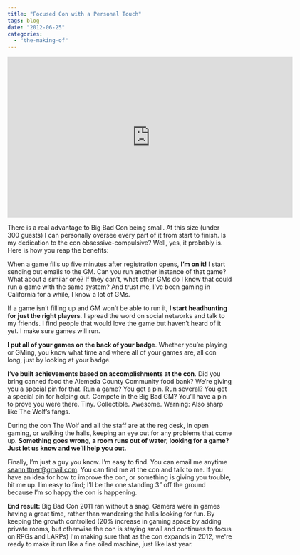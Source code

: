 ```yaml
---
title: "Focused Con with a Personal Touch"
tags: blog
date: "2012-06-25"
categories: 
  - "the-making-of"
---
```


<iframe width="640" height="360" src="http://www.youtube.com/embed/FxVEdui_fE4" frameborder="0" allowfullscreen></iframe>

There is a real advantage to Big Bad Con being small. At this size (under 300 guests) I can personally oversee every part of it from start to finish. Is my dedication to the con obsessive-compulsive? Well, yes, it probably is. Here is how you reap the benefits:

When a game fills up five minutes after registration opens, **I’m on it!** I start sending out emails to the GM. Can you run another instance of that game? What about a similar one? If they can’t, what other GMs do I know that could run a game with the same system? And trust me, I’ve been gaming in California for a while, I know a lot of GMs.

If a game isn’t filling up and GM won’t be able to run it, **I start headhunting for just the right players**. I spread the word on social networks and talk to my friends. I find people that would love the game but haven’t heard of it yet. I make sure games will run.

**I put all of your games on the back of your badge**. Whether you’re playing or GMing, you know what time and where all of your games are, all con long, just by looking at your badge.

**I’ve built achievements based on accomplishments at the con**. Did you bring canned food the Alemeda County Community food bank? We’re giving you a special pin for that. Run a game? You get a pin. Run several? You get a special pin for helping out. Compete in the Big Bad GM? You’ll have a pin to prove you were there. Tiny. Collectible. Awesome. Warning: Also sharp like The Wolf’s fangs.

During the con The Wolf and all the staff are at the reg desk, in open gaming, or walking the halls, keeping an eye out for any problems that come up. **Something goes wrong, a room runs out of water, looking for a game? Just let us know and we’ll help you out.**

Finally, I’m just a guy you know. I’m easy to find. You can email me anytime [seannittner@gmail.com](mailto:seannittner@gmail.com "Email Sean"). You can find me at the con and talk to me. If you have an idea for how to improve the con, or something is giving you trouble, hit me up. I’m easy to find; I’ll be the one standing 3” off the ground because I’m so happy the con is happening.

**End result:** Big Bad Con 2011 ran without a snag. Gamers were in games having a great time, rather than wandering the halls looking for fun. By keeping the growth controlled (20% increase in gaming space by adding private rooms, but otherwise the con is staying small and continues to focus on RPGs and LARPs) I'm making sure that as the con expands in 2012, we're ready to make it run like a fine oiled machine, just like last year.
